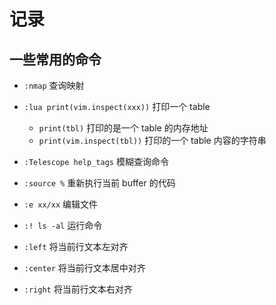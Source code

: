 # 记录

## 一些常用的命令

- `:nmap` 查询映射
- `:lua print(vim.inspect(xxx))` 打印一个 table
  - `print(tbl)` 打印的是一个 table 的内存地址
  - `print(vim.inspect(tbl))` 打印的一个 table 内容的字符串
- `:Telescope help_tags` 模糊查询命令
- `:source %` 重新执行当前 buffer 的代码
- `:e xx/xx` 编辑文件
- `:! ls -al` 运行命令

- `:left` 将当前行文本左对齐
- `:center` 将当前行文本居中对齐
- `:right` 将当前行文本右对齐
